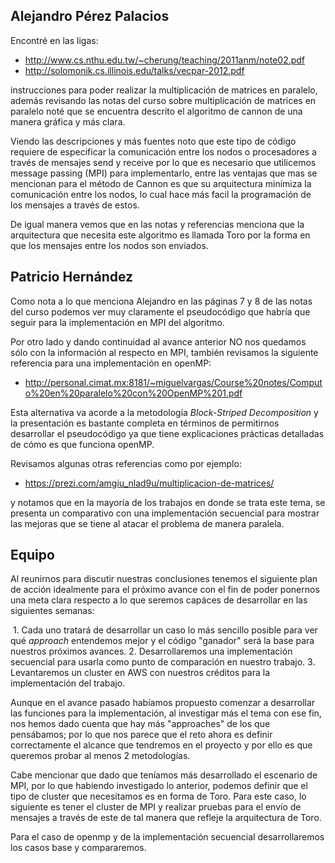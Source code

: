 ## Alejandro Pérez Palacios

Encontré en las ligas:

  * http://www.cs.nthu.edu.tw/~cherung/teaching/2011anm/note02.pdf 
  * http://solomonik.cs.illinois.edu/talks/vecpar-2012.pdf
  
instrucciones para poder realizar la multiplicación de matrices en paralelo, además revisando las notas del curso sobre multiplicación de matrices en paralelo noté que se encuentra descrito el algoritmo de cannon de una manera gráfica y más clara. 

Viendo las descripciones y más fuentes noto que este tipo de código requiere de especificar la comunicación entre los nodos o procesadores a través de mensajes send y receive por lo que es necesario que utilicemos message passing (MPI) para implementarlo, entre las ventajas que mas se mencionan para el método de Cannon es que su arquitectura minimiza la comunicación entre los nodos, lo cual hace más facil la programación de los mensajes a través de estos.

De igual manera vemos que en las notas y referencias menciona que la arquitectura que necesita este algoritmo es llamada Toro por la forma en que los mensajes entre los nodos son enviados. 

## Patricio Hernández 

Como nota a lo que menciona Alejandro en las páginas 7 y 8 de las notas del curso podemos ver muy claramente el pseudocódigo que habría que seguir para la implementación en MPI del algoritmo.

Por otro lado y dando continuidad al avance anterior NO nos quedamos sólo con la información al respecto en MPI, también revisamos la siguiente referencia para una implementación en openMP:

  * http://personal.cimat.mx:8181/~miguelvargas/Course%20notes/Computo%20en%20paralelo%20con%20OpenMP%201.pdf
  
 Esta alternativa va acorde a la metodología *Block-Striped Decomposition* y la presentación es bastante completa en términos de permitirnos desarrollar el pseudocódigo ya que tiene explicaciones prácticas detalladas de cómo es que funciona openMP.
 
 Revisamos algunas otras referencias como por ejemplo:
 
   * https://prezi.com/amgiu_nlad9u/multiplicacion-de-matrices/

y notamos que en la mayoría de los trabajos en donde se trata este tema, se presenta un comparativo con una implementación secuencial para mostrar las mejoras que se tiene al atacar el problema de manera paralela.

## Equipo

Al reunirnos para discutir nuestras conclusiones tenemos el siguiente plan de acción idealmente para el próximo avance con el fin de poder ponernos una meta clara respecto a lo que seremos capáces de desarrollar en las siguientes semanas:

   1. Cada uno tratará de desarrollar un caso lo más sencillo posible para ver qué *approach* entendemos mejor y el código "ganador" será la base para nuestros próximos avances.
  2. Desarrollaremos una implementación secuencial para usarla como punto de comparación en nuestro trabajo.
  3. Levantaremos un cluster en AWS con nuestros créditos para la implementación del trabajo.

Aunque en el avance pasado habíamos propuesto comenzar a desarrollar las funciones para la implementación, al investigar más el tema con ese fin, nos hemos dado cuenta que hay más "approaches" de los que pensábamos; por lo que nos parece que el reto ahora es definir correctamente el alcance que tendremos en el proyecto y por ello es que queremos probar al menos 2 metodologías.

Cabe mencionar que dado que teníamos más desarrollado el escenario de MPI, por lo que habiendo investigado lo anterior, podemos definir que el tipo de cluster que necesitamos es en forma de Toro. Para este caso, lo siguiente es tener el cluster de MPI y realizar pruebas para el envío de mensajes a través de este de tal manera que refleje la arquitectura de Toro.

Para el caso de openmp y de la implementación secuencial desarrollaremos los casos base y compararemos.
